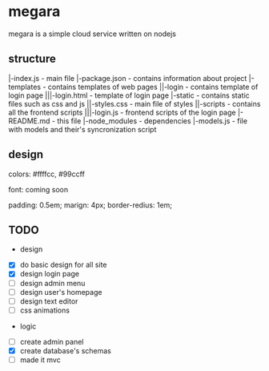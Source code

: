 # megara

megara is a simple cloud service written on nodejs

## structure

|-index.js		- main file
|-package.json	- contains information about project
|-templates		- contains templates of web pages
||-login		- contains template of login page
|||-login.html	- template of login page
|-static		- contains static files such as css and js
||-styles.css	- main file of styles
||-scripts		- contains all the frontend scripts
|||-login.js	- frontend scripts of the login page
|-README.md		- this file
|-node_modules	- dependencies
|-models.js		- file with models and their's syncronization script

## design

colors: #ffffcc, #99ccff

font: coming soon

padding: 0.5em;
marign: 4px;
border-redius: 1em;


## TODO

- design
- [x] do basic design for all site
- [x] design login page
- [ ] design admin menu
- [ ] design user's homepage
- [ ] design text editor
- [ ] css animations
- logic
- [ ] create admin panel
- [x] create database's schemas
- [ ] made it mvc
